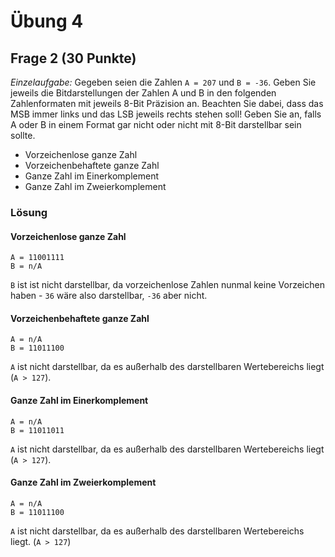# Übung 4
## Frage 2 (30 Punkte)
*Einzelaufgabe:* Gegeben seien die Zahlen `A = 207` und `B = -36`. Geben Sie jeweils die Bitdarstellungen der Zahlen A und B in den folgenden Zahlenformaten mit jeweils 8-Bit Präzision an. Beachten Sie dabei, dass das MSB immer links und das LSB jeweils rechts stehen soll! Geben Sie an, falls A oder B in einem Format gar nicht oder nicht mit 8-Bit darstellbar sein sollte.
- Vorzeichenlose ganze Zahl
- Vorzeichenbehaftete ganze Zahl
- Ganze Zahl im Einerkomplement
- Ganze Zahl im Zweierkomplement

### Lösung

#### Vorzeichenlose ganze Zahl
```
A = 11001111
B = n/A
```

`B` ist ist nicht darstellbar, da vorzeichenlose Zahlen nunmal keine Vorzeichen haben - `36` wäre also darstellbar, `-36` aber nicht.

#### Vorzeichenbehaftete ganze Zahl
```
A = n/A
B = 11011100
```
`A` ist nicht darstellbar, da es außerhalb des darstellbaren Wertebereichs liegt (`A > 127`).

#### Ganze Zahl im Einerkomplement
```
A = n/A
B = 11011011
```
`A` ist nicht darstellbar, da es außerhalb des darstellbaren Wertebereichs liegt (`A > 127`).


#### Ganze Zahl im Zweierkomplement
```
A = n/A
B = 11011100
```
`A` ist nicht darstellbar, da es außerhalb des darstellbaren Wertebereichs liegt. (`A > 127`)

